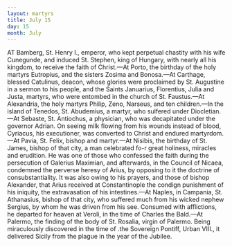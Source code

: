 ```yaml
---
layout: martyrs
title: July 15
day: 15
month: July
---
```

AT Bamberg, St. Henry I., emperor, who kept perpetual chastity with his wife Cunegunde, and
induced St. Stephen, king of Hungary, with nearly
all his kingdom, to receive the faith of Christ.&mdash;At
Porto, the birthday of the holy martyrs Eutropius,
and the sisters Zosima and Bonosa.&mdash;At Carthage,
blessed Catulinus, deacon, whose glories were proclaimed by St. Augustine in a sermon to his people,
and the Saints Januarius, Florentius, Julia and Justa, martyrs, who were entombed in the church of St.
Faustus.&mdash;At Alexandria, the holy martyrs Philip,
Zeno, Narseus, and ten children.&mdash;In the island of
Tenedos, St. Abudemius, a martyr, who sulfered under Diocletian.&mdash;At Sebaste, St. Antiochus, a physician, who was decapitated under the governor Adrian. On seeing milk flowing from his wounds instead of blood, Cyriacus, his executioner, was converted to Christ and endured martyrdom.&mdash;At
Pavia, St. Felix, bishop and martyr.&mdash;At Nisibis,
the birthday of St. James, bishop of that city, a man
celebrated fo-r great holiness, miracles and erudition. He was one of those who confessed the faith
during the persecution of Galerius Maximian, and
afterwards, in the Council of Nicaea, condemned the
perverse heresy of Arius, by opposing to it the doctrine of consubstantiality. It was also owing to his
prayers, and those of bishop Alexander, that Arius
received at Constantinople the condign punishment
of his iniquity, the extravasation of his intestines.&mdash;At Naples, in Campania, St. Athanasius, bishop of
that city, who suffered much from his wicked nephew
Sergius, by whom he was driven from his see. Consumed with afflictions, he departed for heaven at
Veroli, in the time of Charles the Bald.&mdash;At Palermo, the finding of the body of St. Rosalia, virgin of
Palermo. Being miraculously discovered in the time
of .the Sovereign Pontiff, Urban VIII., it delivered
Sicily from the plague in the year of the Jubilee.

